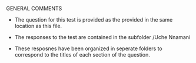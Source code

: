 GENERAL COMMENTS


- The question for this test is provided as the provided in the same location as this file.

- The responses to the test are contained in the subfolder /Uche Nnamani
- These resposnes have been organized in seperate folders to correspond to the titles of each section of the question. 
